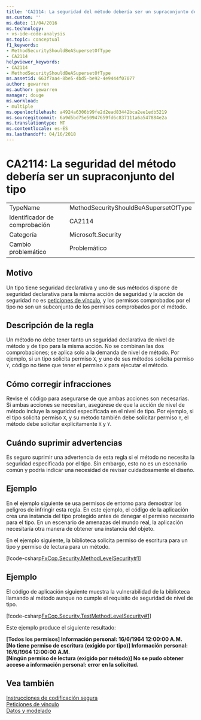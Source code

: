 ```yaml
---
title: 'CA2114: La seguridad del método debería ser un supraconjunto del tipo | Documentos de Microsoft'
ms.custom: ''
ms.date: 11/04/2016
ms.technology:
- vs-ide-code-analysis
ms.topic: conceptual
f1_keywords:
- MethodSecurityShouldBeASupersetOfType
- CA2114
helpviewer_keywords:
- CA2114
- MethodSecurityShouldBeASupersetOfType
ms.assetid: 663f7aa4-8be5-4bd5-be92-4e9444f07077
author: gewarren
ms.author: gewarren
manager: douge
ms.workload:
- multiple
ms.openlocfilehash: a4924a6306b99fe2d2ead83442bca2ee1edb5219
ms.sourcegitcommit: 6a9d5bd75e50947659fd6c837111a6a547884e2a
ms.translationtype: MT
ms.contentlocale: es-ES
ms.lasthandoff: 04/16/2018
---
```

# <a name="ca2114-method-security-should-be-a-superset-of-type"></a>CA2114: La seguridad del método debería ser un supraconjunto del tipo
|||  
|-|-|  
|TypeName|MethodSecurityShouldBeASupersetOfType|  
|Identificador de comprobación|CA2114|  
|Categoría|Microsoft.Security|  
|Cambio problemático|Problemático|  
  
## <a name="cause"></a>Motivo  
 Un tipo tiene seguridad declarativa y uno de sus métodos dispone de seguridad declarativa para la misma acción de seguridad y la acción de seguridad no es [peticiones de vínculo](/dotnet/framework/misc/link-demands), y los permisos comprobados por el tipo no son un subconjunto de los permisos comprobados por el método.  
  
## <a name="rule-description"></a>Descripción de la regla  
 Un método no debe tener tanto un seguridad declarativa de nivel de método y de tipo para la misma acción. No se combinan las dos comprobaciones; se aplica solo a la demanda de nivel de método. Por ejemplo, si un tipo solicita permiso `X`, y uno de sus métodos solicita permiso `Y`, código no tiene que tener el permiso `X` para ejecutar el método.  
  
## <a name="how-to-fix-violations"></a>Cómo corregir infracciones  
 Revise el código para asegurarse de que ambas acciones son necesarias. Si ambas acciones se necesitan, asegúrese de que la acción de nivel de método incluye la seguridad especificada en el nivel de tipo. Por ejemplo, si el tipo solicita permiso `X`, y su método también debe solicitar permiso `Y`, el método debe solicitar explícitamente `X` y `Y`.  
  
## <a name="when-to-suppress-warnings"></a>Cuándo suprimir advertencias  
 Es seguro suprimir una advertencia de esta regla si el método no necesita la seguridad especificada por el tipo. Sin embargo, esto no es un escenario común y podría indicar una necesidad de revisar cuidadosamente el diseño.  
  
## <a name="example"></a>Ejemplo  
 En el ejemplo siguiente se usa permisos de entorno para demostrar los peligros de infringir esta regla. En este ejemplo, el código de la aplicación crea una instancia del tipo protegido antes de denegar el permiso necesario para el tipo. En un escenario de amenazas del mundo real, la aplicación necesitaría otra manera de obtener una instancia del objeto.  
  
 En el ejemplo siguiente, la biblioteca solicita permiso de escritura para un tipo y permiso de lectura para un método.  
  
 [!code-csharp[FxCop.Security.MethodLevelSecurity#1](../code-quality/codesnippet/CSharp/ca2114-method-security-should-be-a-superset-of-type_1.cs)]  
  
## <a name="example"></a>Ejemplo  
 El código de aplicación siguiente muestra la vulnerabilidad de la biblioteca llamando al método aunque no cumple el requisito de seguridad de nivel de tipo.  
  
 [!code-csharp[FxCop.Security.TestMethodLevelSecurity#1](../code-quality/codesnippet/CSharp/ca2114-method-security-should-be-a-superset-of-type_2.cs)]  
  
 Este ejemplo produce el siguiente resultado:  
  
 **[Todos los permisos] Información personal: 16/6/1964 12:00:00 A.M.**  
**[No tiene permiso de escritura (exigido por tipo)] Información personal: 16/6/1964 12:00:00 A.M.**  
**[Ningún permiso de lectura (exigido por método)] No se pudo obtener acceso a información personal: error en la solicitud.**   
## <a name="see-also"></a>Vea también  
 [Instrucciones de codificación segura](/dotnet/standard/security/secure-coding-guidelines)   
 [Peticiones de vínculo](/dotnet/framework/misc/link-demands)   
 [Datos y modelado](/dotnet/framework/data/index)